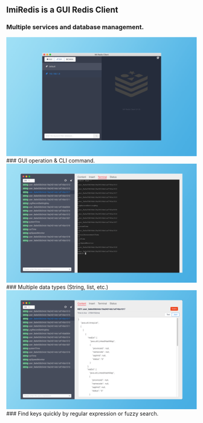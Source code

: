 ## ImiRedis is a GUI Redis Client



### Multiple services and database management.
<img src="1.png" width="800"  alt="screenshoot1" />
### GUI operation & CLI command.
<img src="3.png" width="800"  alt="screenshoot1" />
### Multiple data types (String, list, etc.)
<img src="2.png" width="800"  alt="screenshoot1" />
### Find keys quickly by regular expression or fuzzy search.



